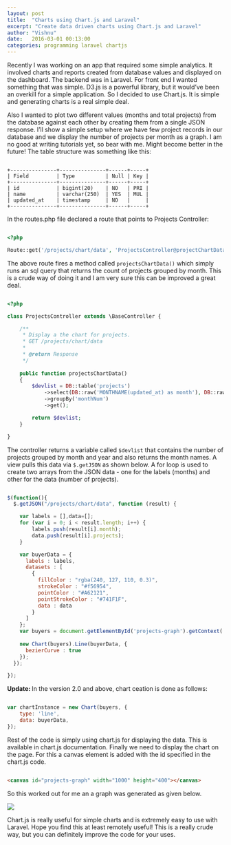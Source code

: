 ```yaml
---
layout: post
title:  "Charts using Chart.js and Laravel"
excerpt: "Create data driven charts using Chart.js and Laravel"
author: "Vishnu"
date:   2016-03-01 00:13:00
categories: programming laravel chartjs
---
```


Recently I was working on an app that required some simple analytics. It involved charts and reports created from database values and displayed on the dashboard. The backend was in Laravel. For front end I wanted something that was simple. D3.js is a powerful library, but it would’ve been an overkill for a simple application. So I decided to use Chart.js. It is simple and generating charts is a real simple deal.

Also I wanted to plot two different values (months and total projects) from the database against each other by creating them from a single JSON response. I’ll show a simple setup where we have few project records in our database and we display the number of projects per month as a graph. I am no good at writing tutorials yet, so bear with me. Might become better in the future! The table structure was something like this:

```text

+---------------+---------------+------+-----+
| Field         | Type          | Null | Key |
+---------------+---------------+------+-----+
| id            | bigint(20)    | NO   | PRI |
| name          | varchar(250)  | YES  | MUL |
| updated_at    | timestamp     | NO   |     |
+---------------+---------------+------+-----+

```

In the routes.php file declared a route that points to Projects Controller:

```php

<?php

Route::get('/projects/chart/data', 'ProjectsController@projectChartData');

```

The above route fires a method called `projectsChartData()` which simply runs an sql query that returns the count of projects grouped by month. This is a crude way of doing it and I am very sure this can be improved a great deal.


```php

<?php

class ProjectsController extends \BaseController {

    /**
     * Display a the chart for projects.
     * GET /projects/chart/data
     *
     * @return Response
     */
     
    public function projectsChartData()
    {
        $devlist = DB::table('projects')
            ->select(DB::raw('MONTHNAME(updated_at) as month'), DB::raw("DATE_FORMAT(updated_at,'%Y-%m') as monthNum"), DB::raw('count(*) as projects'))
            ->groupBy('monthNum')
            ->get();

        return $devlist;
    }

}

```

The controller returns a variable called `$devlist` that contains the number of projects grouped by month and year and also returns the month names. A view pulls this data via `$.getJSON` as shown below. A for loop is used to create two arrays from the JSON data - one for the labels (months) and other for the data (number of projects).

```javascript

$(function(){
  $.getJSON("/projects/chart/data", function (result) {

    var labels = [],data=[];
    for (var i = 0; i < result.length; i++) {
        labels.push(result[i].month);
        data.push(result[i].projects);
    }

    var buyerData = {
      labels : labels,
      datasets : [
        {
          fillColor : "rgba(240, 127, 110, 0.3)",
          strokeColor : "#f56954",
          pointColor : "#A62121",
          pointStrokeColor : "#741F1F",
          data : data
        }
      ]
    };
    var buyers = document.getElementById('projects-graph').getContext('2d');
    
    new Chart(buyers).Line(buyerData, {
      bezierCurve : true
    });
  });

});

```

<div class="info-box hide-on-small-only">
<p><strong>Update: </strong>In the version 2.0 and above, chart ceation is done as follows:</p>
</div>

```javascript

var chartInstance = new Chart(buyers, {
    type: 'line',
    data: buyerData,
});

```

Rest of the code is simply using chart.js for displaying the data. This is available in chart.js documentation. Finally we need to display the chart on the page. For this a canvas element is added with the id specified in the chart.js code.

```html

<canvas id="projects-graph" width="1000" height="400"></canvas>

```

So this worked out for me an a graph was generated as given below.

<img src="http://media.tumblr.com/57d85ab161396897ab787275f01b1680/tumblr_inline_nknc74divg1qid8j3.png">

Chart.js is really useful for simple charts and is extremely easy to use with Laravel. Hope you find this at least remotely useful! This is a really crude way, but you can definitely improve the code for your uses.